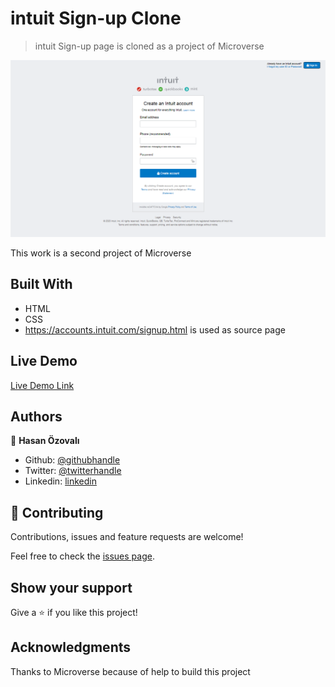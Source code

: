 # intuit Sign-up Clone

> intuit Sign-up page is cloned as a project of Microverse

![screenshot](./app_screenshot.png)

This work is a second project of Microverse
 
## Built With

- HTML 
- CSS
- https://accounts.intuit.com/signup.html is used as source page

## Live Demo

[Live Demo Link](https://raw.githack.com/ozovalihasan/formClone/master/index.html)

## Authors

👤 **Hasan Özovalı**

- Github: [@githubhandle](https://github.com/ozovalihasan)
- Twitter: [@twitterhandle](https://twitter.com/ozovalihasan)
- Linkedin: [linkedin](https://www.linkedin.com/in/hasan-ozovali/)



## 🤝 Contributing

Contributions, issues and feature requests are welcome!

Feel free to check the [issues page](issues/).

## Show your support

Give a ⭐️ if you like this project!

## Acknowledgments

Thanks to Microverse because of help to build this project

